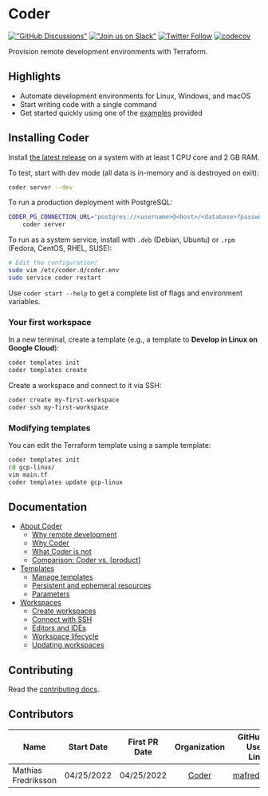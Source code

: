 # Coder

[!["GitHub
Discussions"](https://img.shields.io/badge/%20GitHub-%20Discussions-gray.svg?longCache=true&logo=github&colorB=purple)](https://github.com/coder/coder/discussions)
[!["Join us on
Slack"](https://img.shields.io/badge/join-us%20on%20slack-gray.svg?longCache=true&logo=slack&colorB=brightgreen)](https://coder.com/community)
[![Twitter
Follow](https://img.shields.io/twitter/follow/CoderHQ?label=%40CoderHQ&style=social)](https://twitter.com/coderhq)
[![codecov](https://codecov.io/gh/coder/coder/branch/main/graph/badge.svg?token=TNLW3OAP6G)](https://codecov.io/gh/coder/coder)

Provision remote development environments with Terraform.

## Highlights

- Automate development environments for Linux, Windows, and macOS
- Start writing code with a single command
- Get started quickly using one of the [examples](./examples) provided

## Installing Coder

Install [the latest release](https://github.com/coder/coder/releases) on a system with
at least 1 CPU core and 2 GB RAM.

To test, start with dev mode (all data is in-memory and is destroyed on exit):

```bash
coder server --dev
```

To run a production deployment with PostgreSQL:

```bash
CODER_PG_CONNECTION_URL="postgres://<username>@<host>/<database>?password=<password>" \
    coder server
```

To run as a system service, install with `.deb` (Debian, Ubuntu) or `.rpm`
(Fedora, CentOS, RHEL, SUSE):

```bash
# Edit the configuration!
sudo vim /etc/coder.d/coder.env
sudo service coder restart
```

Use `coder start --help` to get a complete list of flags and environment
variables.

### Your first workspace

In a new terminal, create a template (e.g., a template to **Develop in Linux on
Google Cloud**):

```bash
coder templates init
coder templates create
```

Create a workspace and connect to it via SSH:

```bash
coder create my-first-workspace
coder ssh my-first-workspace
```

### Modifying templates

You can edit the Terraform template using a sample template:

```sh
coder templates init
cd gcp-linux/
vim main.tf
coder templates update gcp-linux
```

## Documentation

- [About Coder](./about.md#about-coder)
  - [Why remote development](about.md#why-remote-development)
  - [Why Coder](about.md#why-coder)
  - [What Coder is not](about.md#what-coder-is-not)
  - [Comparison: Coder vs. [product]](about.md#comparison)
- [Templates](./templates.md)
  - [Manage templates](./templates.md#manage-templates)
  - [Persistent and ephemeral
    resources](./templates.md#persistent-and-ephemeral-resources)
  - [Parameters](./templates.md#parameters)
- [Workspaces](./workspaces.md)
  - [Create workspaces](./workspaces.md#create-workspaces)
  - [Connect with SSH](./workspaces.md#connect-with-ssh)
  - [Editors and IDEs](./workspaces.md#editors-and-ides)
  - [Workspace lifecycle](./workspaces.md#workspace-lifecycle)
  - [Updating workspaces](./workspaces.md#updating-workspaces)

## Contributing

Read the [contributing docs](./CONTRIBUTING.md).

## Contributors

<!--- Add your row by date (mm/dd/yyyy), most recent date at end of list --->

| Name                | Start Date | First PR Date |           Organization            |                        GitHub User Link |
| ------------------- | :--------: | :-----------: | :-------------------------------: | --------------------------------------: |
| Mathias Fredriksson | 04/25/2022 |  04/25/2022   | [Coder](https://github.com/coder) | [mafredri](https://github.com/mafredri) |
